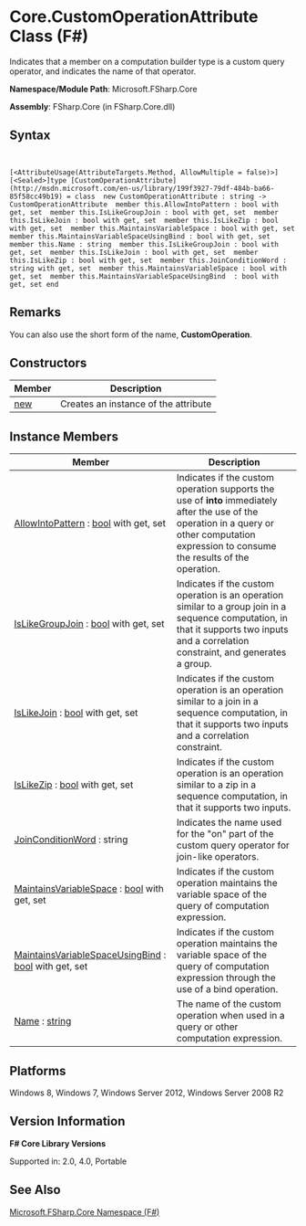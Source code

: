 # Core.CustomOperationAttribute Class (F#)

Indicates that a member on a computation builder type is a custom query operator, and indicates the name of that operator.

**Namespace/Module Path**: Microsoft.FSharp.Core

**Assembly**: FSharp.Core (in FSharp.Core.dll)


## Syntax


```


[<AttributeUsage(AttributeTargets.Method, AllowMultiple = false)>][<Sealed>]type [CustomOperationAttribute](http://msdn.microsoft.com/en-us/library/199f3927-79df-484b-ba66-85f58cc49b19) = class  new CustomOperationAttribute : string -> CustomOperationAttribute  member this.AllowIntoPattern : bool with get, set  member this.IsLikeGroupJoin : bool with get, set  member this.IsLikeJoin : bool with get, set  member this.IsLikeZip : bool with get, set  member this.MaintainsVariableSpace : bool with get, set  member this.MaintainsVariableSpaceUsingBind : bool with get, set  member this.Name : string  member this.IsLikeGroupJoin : bool with get, set  member this.IsLikeJoin : bool with get, set  member this.IsLikeZip : bool with get, set  member this.JoinConditionWord : string with get, set  member this.MaintainsVariableSpace : bool with get, set  member this.MaintainsVariableSpaceUsingBind  : bool with get, set end

```



## Remarks
You can also use the short form of the name, **CustomOperation**.


## Constructors


|Member|Description|
|------|-----------|
|[new](http://msdn.microsoft.com/en-us/library/90acbcd3-d7be-4610-b099-7001470eee86)|Creates an instance of the attribute|

## Instance Members


|Member|Description|
|------|-----------|
|[AllowIntoPattern](http://msdn.microsoft.com/en-us/library/931ed911-2da0-4a8c-9138-dcce14d0bfdc) : [bool](http://msdn.microsoft.com/en-us/library/89c0cf9c-49ce-4207-a3be-555851a67dd5) with get, set|Indicates if the custom operation supports the use of **into** immediately after the use of the operation in a query or other computation expression to consume the results of the operation.|
|[IsLikeGroupJoin](http://msdn.microsoft.com/en-us/library/81cecf4a-54d4-419c-81d2-3a04337b6952) : [bool](http://msdn.microsoft.com/en-us/library/89c0cf9c-49ce-4207-a3be-555851a67dd5) with get, set|Indicates if the custom operation is an operation similar to a group join in a sequence computation, in that it supports two inputs and a correlation constraint, and generates a group.|
|[IsLikeJoin](http://msdn.microsoft.com/en-us/library/fac774ad-967c-4513-9388-d58b05f5d453) : [bool](http://msdn.microsoft.com/en-us/library/89c0cf9c-49ce-4207-a3be-555851a67dd5) with get, set|Indicates if the custom operation is an operation similar to a join in a sequence computation, in that it supports two inputs and a correlation constraint.|
|[IsLikeZip](http://msdn.microsoft.com/en-us/library/db80d57f-c065-4fa9-905e-6ca67896a45a) : [bool](http://msdn.microsoft.com/en-us/library/89c0cf9c-49ce-4207-a3be-555851a67dd5) with get, set|Indicates if the custom operation is an operation similar to a zip in a sequence computation, in that it supports two inputs.|
|[JoinConditionWord](http://msdn.microsoft.com/en-us/library/b51fda1d-1379-4069-9268-2ce5de1d73f0) : string|Indicates the name used for the "on" part of the custom query operator for join-like operators.|
|[MaintainsVariableSpace](http://msdn.microsoft.com/en-us/library/c901a2d3-03a7-4a89-97a4-646397a2f3cf) : [bool](http://msdn.microsoft.com/en-us/library/89c0cf9c-49ce-4207-a3be-555851a67dd5) with get, set|Indicates if the custom operation maintains the variable space of the query of computation expression.|
|[MaintainsVariableSpaceUsingBind](http://msdn.microsoft.com/en-us/library/0ec961ee-9605-41a3-af0f-b06820bbd076) : [bool](http://msdn.microsoft.com/en-us/library/89c0cf9c-49ce-4207-a3be-555851a67dd5) with get, set|Indicates if the custom operation maintains the variable space of the query of computation expression through the use of a bind operation.|
|[Name](http://msdn.microsoft.com/en-us/library/afe5f92f-f58d-4465-b73a-7705ba037126) : [string](http://msdn.microsoft.com/en-us/library/12b97856-ec80-4f70-a018-afb0753f755a)|The name of the custom operation when used in a query or other computation expression.|

## Platforms
Windows 8, Windows 7, Windows Server 2012, Windows Server 2008 R2


## Version Information
**F# Core Library Versions**

Supported in: 2.0, 4.0, Portable




## See Also
[Microsoft.FSharp.Core Namespace &#40;F&#35;&#41;](Microsoft.FSharp.Core-Namespace-%28FSharp%29.md)

